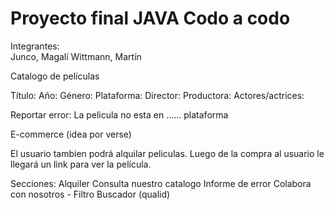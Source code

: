 # Proyecto final JAVA Codo a codo

Integrantes:  
Junco, Magalí 
Wittmann, Martín

Catalogo de películas

Título:
Año:
Género: 
Plataforma:
Director:
Productora:
Actores/actrices:

Reportar error: 
La pelicula no esta en ...... plataforma

E-commerce (idea por verse)

El usuario tambien podrá alquilar peliculas. 
Luego de la compra al usuario le llegará un link para ver la película. 

Secciones: 
Alquiler
Consulta nuestro catalogo
Informe de error
Colabora con nosotros - Filtro 
Buscador (qualid)

